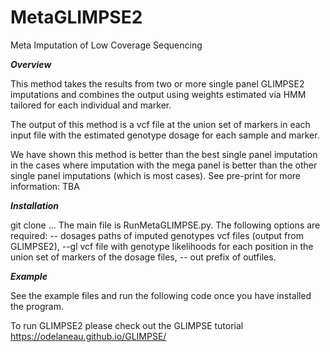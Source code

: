 # MetaGLIMPSE2
Meta Imputation of Low Coverage Sequencing

***Overview***

This method takes the results from two or more single panel GLIMPSE2 imputations and combines the output using weights estimated via HMM tailored for each individual and marker. 

The output of this method is a vcf file at the union set of markers in each input file with the estimated genotype dosage for each sample and marker.

We have shown this method is better than the best single panel imputation in the cases where imputation with the mega panel is better than the other single panel imputations (which is most cases). See pre-print for more information: TBA

***Installation***

git clone ... 
The main file is RunMetaGLIMPSE.py. The following options are required: -- dosages paths of imputed genotypes vcf files (output from GLIMPSE2), --gl vcf file with genotype likelihoods for each position in the union set of markers of the dosage files, -- out prefix of outfiles. 

***Example***

See the example files and run the following code once you have installed the program.

To run GLIMPSE2 please check out the GLIMPSE tutorial https://odelaneau.github.io/GLIMPSE/ 
